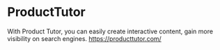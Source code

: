 # ProductTutor
With Product Tutor, you can easily create interactive content, gain more visibility on search engines. https://producttutor.com/
